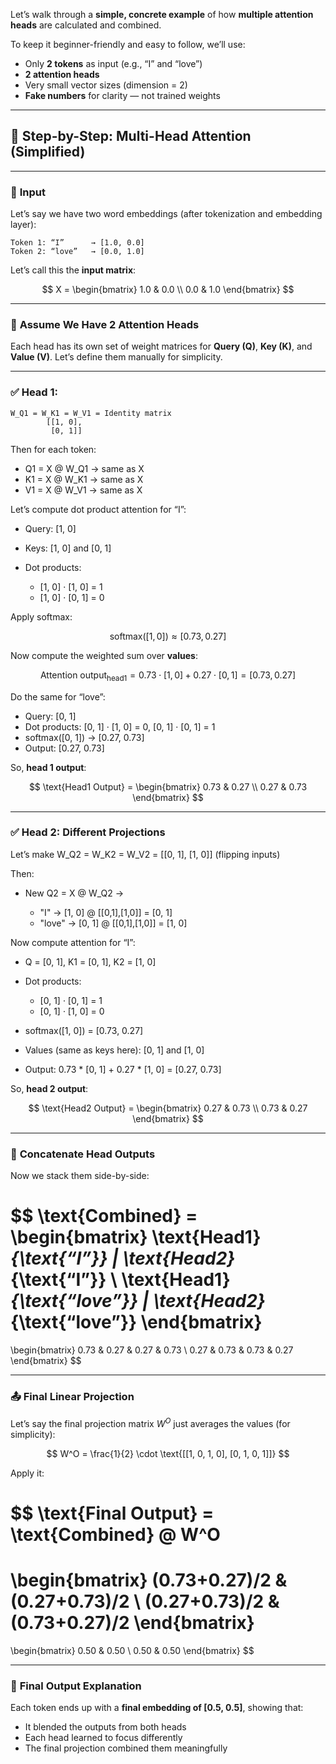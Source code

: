 Let’s walk through a **simple, concrete example** of how **multiple attention heads** are calculated and combined.

To keep it beginner-friendly and easy to follow, we’ll use:

* Only **2 tokens** as input (e.g., “I” and “love”)
* **2 attention heads**
* Very small vector sizes (dimension = 2)
* **Fake numbers** for clarity — not trained weights

---

## 🧮 **Step-by-Step: Multi-Head Attention (Simplified)**

---

### 🔢 **Input**

Let’s say we have two word embeddings (after tokenization and embedding layer):

```plaintext
Token 1: “I”      → [1.0, 0.0]  
Token 2: “love”   → [0.0, 1.0]
```

Let’s call this the **input matrix**:

$$
X = \begin{bmatrix} 1.0 & 0.0 \\ 
0.0 & 1.0 \end{bmatrix}
$$

---

### 🧠 **Assume We Have 2 Attention Heads**

Each head has its own set of weight matrices for **Query (Q)**, **Key (K)**, and **Value (V)**.
Let’s define them manually for simplicity.

---

### ✅ **Head 1:**

```plaintext
W_Q1 = W_K1 = W_V1 = Identity matrix
        [[1, 0],
         [0, 1]]
```

Then for each token:

* Q1 = X @ W\_Q1 → same as X
* K1 = X @ W\_K1 → same as X
* V1 = X @ W\_V1 → same as X

Let’s compute dot product attention for “I”:

* Query: \[1, 0]
* Keys: \[1, 0] and \[0, 1]
* Dot products:

  * \[1, 0] · \[1, 0] = 1
  * \[1, 0] · \[0, 1] = 0

Apply softmax:

$$
\text{softmax}( [1, 0] ) ≈ [0.73, 0.27]
$$

Now compute the weighted sum over **values**:

$$
\text{Attention output}_\text{head1} = 0.73 \cdot [1, 0] + 0.27 \cdot [0, 1] = [0.73, 0.27]
$$

Do the same for “love”:

* Query: \[0, 1]
* Dot products: \[0, 1] · \[1, 0] = 0, \[0, 1] · \[0, 1] = 1
* softmax(\[0, 1]) → \[0.27, 0.73]
* Output: \[0.27, 0.73]

So, **head 1 output**:

$$
\text{Head1 Output} = \begin{bmatrix} 0.73 & 0.27 \\ 
0.27 & 0.73 \end{bmatrix}
$$

---

### ✅ **Head 2: Different Projections**

Let’s make W\_Q2 = W\_K2 = W\_V2 = \[\[0, 1], \[1, 0]] (flipping inputs)

Then:

* New Q2 = X @ W\_Q2 →

  * "I" → \[1, 0] @ \[\[0,1],\[1,0]] = \[0, 1]
  * "love" → \[0, 1] @ \[\[0,1],\[1,0]] = \[1, 0]

Now compute attention for “I”:

* Q = \[0, 1], K1 = \[0, 1], K2 = \[1, 0]
* Dot products:

  * \[0, 1] · \[0, 1] = 1
  * \[0, 1] · \[1, 0] = 0
* softmax(\[1, 0]) = \[0.73, 0.27]
* Values (same as keys here): \[0, 1] and \[1, 0]
* Output:
  0.73 \* \[0, 1] + 0.27 \* \[1, 0] = \[0.27, 0.73]

So, **head 2 output**:

$$
\text{Head2 Output} = \begin{bmatrix} 0.27 & 0.73 \\ 
0.73 & 0.27 \end{bmatrix}
$$

---

### 🔗 **Concatenate Head Outputs**

Now we stack them side-by-side:

$$
\text{Combined} = \begin{bmatrix}
\text{Head1}_{\text{“I”}} \| \text{Head2}_{\text{“I”}} \\
\text{Head1}_{\text{“love”}} \| \text{Head2}_{\text{“love”}} 
\end{bmatrix}
= 
\begin{bmatrix}
0.73 & 0.27 & 0.27 & 0.73 \\
0.27 & 0.73 & 0.73 & 0.27
\end{bmatrix}
$$

---

### 📤 **Final Linear Projection**

Let’s say the final projection matrix $W^O$ just averages the values (for simplicity):

$$
W^O = \frac{1}{2} \cdot \text{[[1, 0, 1, 0], [0, 1, 0, 1]]}
$$

Apply it:

$$
\text{Final Output} = \text{Combined} @ W^O
=
\begin{bmatrix}
(0.73+0.27)/2 & (0.27+0.73)/2 \\
(0.27+0.73)/2 & (0.73+0.27)/2 
\end{bmatrix}
=
\begin{bmatrix}
0.50 & 0.50 \\
0.50 & 0.50
\end{bmatrix}
$$

---

### 🎯 **Final Output Explanation**

Each token ends up with a **final embedding of \[0.5, 0.5]**, showing that:

* It blended the outputs from both heads
* Each head learned to focus differently
* The final projection combined them meaningfully
